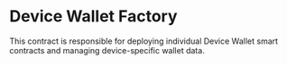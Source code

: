 # Device Wallet Factory

This contract is responsible for deploying individual Device Wallet smart contracts and managing device-specific wallet data.

